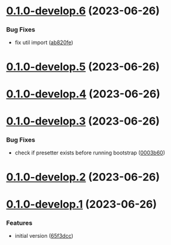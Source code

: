 # [0.1.0-develop.6](https://git.lumeweb.com/LumeWeb/publish-kernel-module/compare/v0.1.0-develop.5...v0.1.0-develop.6) (2023-06-26)


### Bug Fixes

* fix util import ([ab820fe](https://git.lumeweb.com/LumeWeb/publish-kernel-module/commit/ab820fe346e4364722d22d83fadaed65d329e3b2))

# [0.1.0-develop.5](https://git.lumeweb.com/LumeWeb/publish-kernel-module/compare/v0.1.0-develop.4...v0.1.0-develop.5) (2023-06-26)

# [0.1.0-develop.4](https://git.lumeweb.com/LumeWeb/publish-kernel-module/compare/v0.1.0-develop.3...v0.1.0-develop.4) (2023-06-26)

# [0.1.0-develop.3](https://git.lumeweb.com/LumeWeb/publish-kernel-module/compare/v0.1.0-develop.2...v0.1.0-develop.3) (2023-06-26)


### Bug Fixes

* check if presetter exists before running bootstrap ([0003b60](https://git.lumeweb.com/LumeWeb/publish-kernel-module/commit/0003b601847c6e1e29f59bce600c2ccf16c4166b))

# [0.1.0-develop.2](https://git.lumeweb.com/LumeWeb/publish-kernel-module/compare/v0.1.0-develop.1...v0.1.0-develop.2) (2023-06-26)

# [0.1.0-develop.1](https://git.lumeweb.com/LumeWeb/publish-kernel-module/compare/v0.0.1...v0.1.0-develop.1) (2023-06-26)


### Features

* initial version ([65f3dcc](https://git.lumeweb.com/LumeWeb/publish-kernel-module/commit/65f3dcca6fe2cb3d65be7e4dc11e529f1bf06370))

